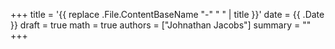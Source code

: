 +++
title = '{{ replace .File.ContentBaseName "-" " " | title }}'
date = {{ .Date }}
draft = true
math = true
authors = ["Johnathan Jacobs"]
summary = ""
+++

